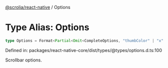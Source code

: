 [@scrolia/react-native](../README.md) / Options

# Type Alias: Options

```ts
type Options = Format<Partial<Omit<CompleteOptions, "thumbColor" | "x" | "y"> & object>>;
```

Defined in: packages/react-native-core/dist/types/@types/options.d.ts:100

Scrollbar options.
